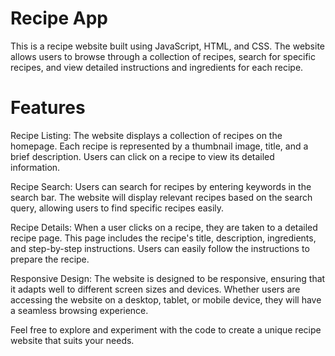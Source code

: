 # Recipe App
This is a recipe website built using JavaScript, HTML, and CSS. The website allows users to browse through a collection of recipes, search for specific recipes, and view detailed instructions and ingredients for each recipe.

# Features

Recipe Listing: The website displays a collection of recipes on the homepage. Each recipe is represented by a thumbnail image, title, and a brief description. Users can click on a recipe to view its detailed information.

Recipe Search: Users can search for recipes by entering keywords in the search bar. The website will display relevant recipes based on the search query, allowing users to find specific recipes easily.

Recipe Details: When a user clicks on a recipe, they are taken to a detailed recipe page. This page includes the recipe's title, description, ingredients, and step-by-step instructions. Users can easily follow the instructions to prepare the recipe.

Responsive Design: The website is designed to be responsive, ensuring that it adapts well to different screen sizes and devices. Whether users are accessing the website on a desktop, tablet, or mobile device, they will have a seamless browsing experience.

Feel free to explore and experiment with the code to create a unique recipe website that suits your needs.
